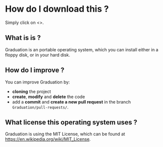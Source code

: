 # How do I download this ?
Simply click on <>.

## What is is ?
Graduation is an portable operating system, which you can install either in a floppy disk, or in your hard disk.

## How do I improve ?
You can improve Graduation by:
- **cloning** the project
- **create**, **modify** and **delete** the code
- add a **commit** and **create a new pull request** in the branch `Graduation/pull-requests/`.

## What license this operating system uses ?
Graduation is using the MIT License, which can be found at https://en.wikipedia.org/wiki/MIT_License.
